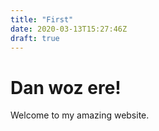 ```yaml
---
title: "First"
date: 2020-03-13T15:27:46Z
draft: true
---
```


# Dan woz ere!

Welcome to my amazing website.


